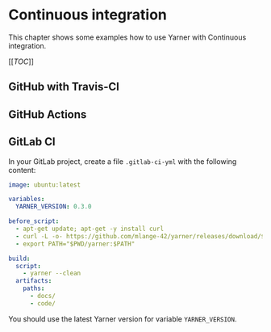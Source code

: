 # Continuous integration

This chapter shows some examples how to use Yarner with Continuous integration.

[[_TOC_]]

## GitHub with Travis-CI

## GitHub Actions

## GitLab CI

In your GitLab project, create a file `.gitlab-ci-yml` with the following content:

```yml
image: ubuntu:latest

variables:
  YARNER_VERSION: 0.3.0

before_script:
  - apt-get update; apt-get -y install curl
  - curl -L -o- https://github.com/mlange-42/yarner/releases/download/${YARNER_VERSION}/yarner-${YARNER_VERSION}-linux.tar.gz | tar xz
  - export PATH="$PWD/yarner:$PATH"

build:
  script:
    - yarner --clean
  artifacts:
    paths:
      - docs/
      - code/
```

You should use the latest Yarner version for variable `YARNER_VERSION`.
